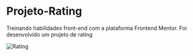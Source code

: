 # Projeto-Rating
Treinando habilidades front-end com a plataforma Frontend Mentor. Foi desenvolvido um projeto de rating

![Rating](https://user-images.githubusercontent.com/81492148/219070682-8ccab81d-fa97-46ed-bb24-bfc142cda6bf.png)
